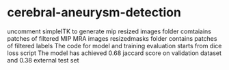 # cerebral-aneurysm-detection
uncomment simpleITK to generate mip 
resized images folder comtaiains patches of filtered MIP MRA images
resizedmasks folder contains patches of filtered labels
The code for model and training evaluation starts from dice loss script 
The model has achieved 0.68 jaccard score on validation dataset and 0.38 external test set
